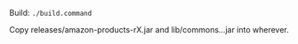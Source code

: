 Build: `./build.command`

Copy releases/amazon-products-rX.jar and lib/commons...jar into wherever.
